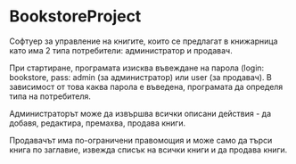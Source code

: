 # BookstoreProject
Софтуер за управление на книгите, които се предлагат в книжарница като има 2 типа потребители: администратор и продавач.

При стартиране, програмата изисква въвеждане на парола (login: bookstore, pass: admin (за администратор) или user (за продавач). 
В зависимост от това каква парола е въведена, програмата да определя типа на потребителя. 

Администраторът може да извършва всички описани действия - да добавя, редактира, премахва, продава книги. 

Продавачът има по-ограничени правомощия и може само да търси книга по заглавие, извежда списък на всички книги и да продава книги.
